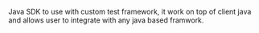 
Java SDK to use with custom test framework, it work on top of client java and allows user to integrate with
any java based framwork.


